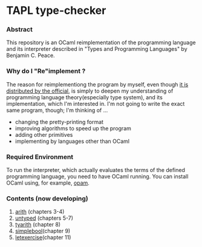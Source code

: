 # TAPL type-checker

### Abstract
This repository is an OCaml reimplementation of the programming language and its interpreter described in "Types and Programming Languages" by Benjamin C. Peace.

### Why do I "Re"implement ?
The reason for reimplementiong the program by myself, even though [it is distributed
by the official](https://www.cis.upenn.edu/~bcpierce/tapl/), is simply to deepen my understanding of
programming language theory(especially type system), and its implementation, which I'm interested in.
I'm not going to write the exact same program, though; I'm thinking of ...
- changing the pretty-printing format
- improving algorithms to speed up the program
- adding other primitives
- implementing by languages other than OCaml


### Required Environment
To run the interpreter, which actually evaluates the terms of the defined
programming language, you need to have OCaml running. You can install OCaml using, for example, [opam](https://ocaml.org/docs/install.html).

### Contents (now developing)
1. [arith](https://github.com/ose20/tapl_type_checker/tree/main/arith) (chapters 3-4)
2. [untyped](https://github.com/ose20/tapl_type_checker/tree/main/untyped)
(chapters 5-7)
3. [tyarith](https://github.com/ose20/tapl_type_checker/tree/main/tyarith)
(chapter 8)
4. [simplebool](https://github.com/ose20/tapl_type_checker/tree/main/simplebool)(chapter 9)
5. [letexercise](https://github.com/ose20/tapl_type_checker/tree/main/letexercise)(chapter 11)